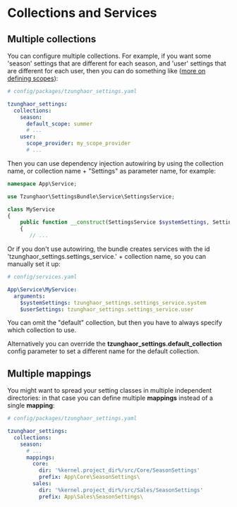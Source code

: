 Collections and Services
========================

Multiple collections
--------------------

You can configure multiple collections. For example, if you want some 'season' settings that are different
for each season, and 'user' settings that are different for each user, then you can do something like 
([more on defining scopes](scopes.md)):

```yaml
# config/packages/tzunghaor_settings.yaml

tzunghaor_settings:
  collections:
    season:
      default_scope: summer
      # ...
    user:
      scope_provider: my_scope_provider
      # ...
```

Then you can use dependency injection autowiring by using the collection name,
or collection name + "Settings" as parameter name, for example:

```php
namespace App\Service;

use Tzunghaor\SettingsBundle\Service\SettingsService;

class MyService
{
    public function __construct(SettingsService $systemSettings, SettingsService $userSettings)
    {
       // ...
``` 

Or if you don't use autowiring, the bundle creates services with the id
'tzunghaor_settings.settings_service.' + collection name, so you can manually set it up:

```yaml
# config/services.yaml

App\Service\MyService:
  arguments:
    $systemSettings: tzunghaor_settings.settings_service.system
    $userSettings: tzunghaor_settings.settings_service.user
```

You can omit the "default" collection, but then you have to always specify which collection
to use.

Alternatively you can override the **tzunghaor_settings.default_collection** config parameter
to set a different name for the default collection. 

Multiple mappings
-----------------

You might want to spread your setting classes in multiple independent directories: in that 
case you can define multiple **mappings** instead of a single **mapping**:

```yaml
# config/packages/tzunghaor_settings.yaml

tzunghaor_settings:
  collections:
    season:
      # ...
      mappings:
        core:
          dir: '%kernel.project_dir%/src/Core/SeasonSettings'
          prefix: App\Core\SeasonSettings\
        sales:
          dir: '%kernel.project_dir%/src/Sales/SeasonSettings'
          prefix: App\Sales\SeasonSettings\
```
